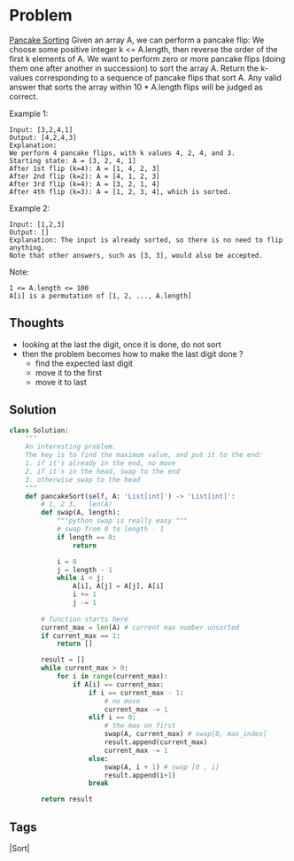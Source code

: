 # Problem
[Pancake Sorting](https://leetcode.com/problems/pancake-sorting)
Given an array A, we can perform a pancake flip: We choose some positive integer k <= A.length, then reverse the order of the first k
elements of A.  We want to perform zero or more pancake flips (doing them one after another in succession) to sort the array A.
Return the k-values corresponding to a sequence of pancake flips that sort A.  Any valid answer that sorts the array 
within 10 * A.length flips will be judged as correct.

Example 1:
```
Input: [3,2,4,1]
Output: [4,2,4,3]
Explanation: 
We perform 4 pancake flips, with k values 4, 2, 4, and 3.
Starting state: A = [3, 2, 4, 1]
After 1st flip (k=4): A = [1, 4, 2, 3]
After 2nd flip (k=2): A = [4, 1, 2, 3]
After 3rd flip (k=4): A = [3, 2, 1, 4]
After 4th flip (k=3): A = [1, 2, 3, 4], which is sorted. 
```
Example 2:
```
Input: [1,2,3]
Output: []
Explanation: The input is already sorted, so there is no need to flip anything.
Note that other answers, such as [3, 3], would also be accepted.
```

Note:
```
1 <= A.length <= 100
A[i] is a permutation of [1, 2, ..., A.length]
```

## Thoughts
- looking at the last the digit, once it is done, do not sort 
- then the problem becomes how to make the last digit done ?
  - find the expected last digit
  - move it to the first 
  - move it to last 


## Solution
```python
class Solution:
    """
    An interesting problem. 
    The key is to find the maximum value, and put it to the end:
    1. if it's already in the end, no move
    2. if it's in the head, swap to the end 
    3. otherwise swap to the head
    """
    def pancakeSort(self, A: 'List[int]') -> 'List[int]':
        # 1, 2 3,   len(A)
        def swap(A, length):
            """python swap is really easy """
            # swap from 0 to length - 1
            if length == 0:
                return

            i = 0
            j = length - 1
            while i < j:
                A[i], A[j] = A[j], A[i]
                i += 1
                j -= 1
        
        # function starts here
        current_max = len(A) # current max number unsorted  
        if current_max == 1:
            return []

        result = []
        while current_max > 0:
            for i in range(current_max):
                if A[i] == current_max:
                    if i == current_max - 1:
                        # no move
                        current_max -= 1
                    elif i == 0:
                        # the max on first
                        swap(A, current_max) # swap[0, max_index]
                        result.append(current_max)
                        current_max -= 1
                    else:
                        swap(A, i + 1) # swap [0 , i]
                        result.append(i+1)
                    break

        return result
```
## Tags
|Sort|

[comment]: <timestamp:2019-06-23>
